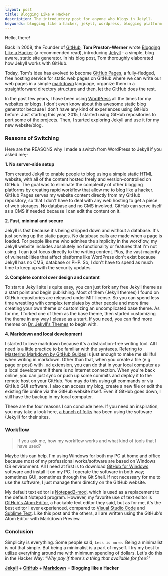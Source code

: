 ```yaml
---
layout: post
title: Blogging Like A Hacker
description: The introductory post for anyone who blogs in Jekyll.
keywords: blogging like a hacker, jekyll, wordpress, blogging platform
---
```


Hello, there!

Back in 2008, the Founder of [GitHub](https://github.com), **Tom Preston-Werner** wrote [Blogging Like a Hacker](http://tom.preston-werner.com/2008/11/17/blogging-like-a-hacker.html) (a recommended read), introducing [Jekyll](http://jekyllrb.com) - a simple, blog aware, static site generator. In his blog post, Tom thoroughly elaborated how Jekyll works with GitHub.

Today, Tom's idea has evolved to become [GitHub Pages](https://pages.github.com), a fully-fledged, free hosting service for static web pages on GitHub where we can write our web pages in a simple [markdown](http://daringfireball.net/projects/markdown) language, organize them in a straightforward directory structure and then, let the GitHub does the rest.

In the past few years, I have been using [WordPress](https://wordpress.org) all the times for my websites or blogs. I don't even know about this awesome static blog generator because I don't have any kind of experiences using GitHub before. Just starting this year, 2015, I started using GitHub repositories to port some of the projects. Then, I started exploring Jekyll and use it for my new website/blog.

### Reasons of Switching

Here are the REASONS why I made a switch from WordPress to Jekyll if you asked me;-

**1. No server-side setup**

Tom created Jekyll to enable people to blog using a simple static HTML website, with all of the content hosted freely and version-controlled on GitHub. The goal was to eliminate the complexity of other blogging platforms by creating rapid workflow that allow me to blog like a hacker. GitHub Pages serves my website content directly from my GitHub repository, so that I don't have to deal with any web hosting to get a piece of web storages. No database and no CMS involved. GitHub can serve itself as a CMS if needed because I can edit the content on it.

**2. Fast, minimal and secure**

Jekyll is fast because it's being stripped down and without a database. It's just serving up the static pages. No database calls are made when a page is loaded. For people like me who admires the simplicity in the workflow, my Jekyll website includes absolutely no functionality or features that I'm not using. I can just focus directly to the writing content. Plus, the vast majority of vulnerabilities that affect platforms like WordPress don't exist because Jekyll has no CMS, database or PHP. So, I don't have to spend as much time to keep up with the security updates.

**3. Complete control over design and content**

To start a Jekyll site is quite easy, you can just fork any free Jekyll theme as a start point and begin publishing. Most of them (Jekyll themes) I found on GitHub repositories are released under MIT license. So you can spend less time wrestling with complex templates by other people and more time creating your own theme or customizing an uncomplicated base theme. As for me, I forked one of them as the base theme, then started customizing the theme in any way I please as a start. If you need, you can find more themes on [Dr. Jekyll's Themes](http://drjekyllthemes.github.io) to begin with.

**4. Markdown and local development**

I started to love markdown because it's a distraction-free writing tool. All I need is a little practice to be familiar with the syntaxes. Refering to [Mastering Markdown by GitHub Guides](https://guides.github.com/features/mastering-markdown) is just enough to make me skillful when writing in markdown. Other than that, when you create a file (e.g. page or post) with `.md` extension, you can do that in your local computer as a local development if there is no Internet connection. When you're back online, you can just sync or push up some commits and deploy it to the remote host on your GitHub. You may do this using git commands or via GitHub GUI software. I also can access my blog, create a new file or edit the existing file online via the GitHub website itself. Even if GitHub goes down, I still have the backup in my local computer.

These are the four reasons I can conclude here. If you need an inspiration, you may take a look here, [a bunch of folks](https://github.com/jekyll/jekyll/wiki/sites) has been using the software (Jekyll) for their sites.

### Workflow

> If you ask me, how my workflow works and what kind of tools that I have used?

Maybe this can help. I'm using Windows for both my PC at home and office because most of my professional works/software are based on Windows OS environment. All I need at first is to download [GitHub for Windows](https://windows.github.com) software and install it on my PC. I operate the software in both way; sometimes GUI, sometimes through the Git Shell. If not necessary for me to use the software, I just manage them directly on the GitHub website.

My default text editor is [Notepad2-mod](http://xhmikosr.github.io/notepad2-mod), which is used as a replacement to the default Notepad program. However, my favorite use of text editor is [GitHub's Atom Editor](https://atom.io), a hackable text editor they said, but as for me, it's the best editor I ever experienced, compared to [Visual Studio Code](https://code.visualstudio.com) and [Sublime Text](http://www.sublimetext.com/). Like this post and the others, all are written using the GitHub's Atom Editor with Markdown Preview.

### Conclusion

Simplicity is everything. Some people said; `Less is more.` Being a minimalist is not that simple. But being a minimalist is a part of myself. I try my best to utilize everything around me with minimum spending of dollars. Let's do this in the Hacker Way: _"Why pay if there's a thing that available for free?"_

[**Jekyll**](http://jekyllrb.com) + [**GitHub**](https://pages.github.com) + [**Markdown**](http://daringfireball.net/projects/markdown) = **Blogging like a Hacker**
